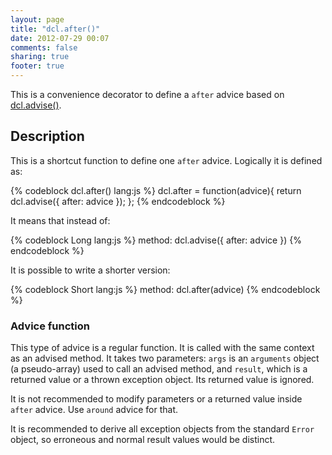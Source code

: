 ```yaml
---
layout: page
title: "dcl.after()"
date: 2012-07-29 00:07
comments: false
sharing: true
footer: true
---
```


This is a convenience decorator to define a `after` advice based on [dcl.advise()](/docs/dcl_js/advise).

## Description

This is a shortcut function to define one `after` advice. Logically it is defined as:

{% codeblock dcl.after() lang:js %}
dcl.after = function(advice){
  return dcl.advise({
    after: advice
  });
};
{% endcodeblock %}

It means that instead of:

{% codeblock Long lang:js %}
method: dcl.advise({
  after: advice
})
{% endcodeblock %}

It is possible to write a shorter version:

{% codeblock Short lang:js %}
method: dcl.after(advice)
{% endcodeblock %}

### Advice function

This type of advice is a regular function. It is called with the same context as an advised method. It takes
two parameters: `args` is an `arguments` object (a pseudo-array) used to call an advised method, and `result`,
which is a returned value or a thrown exception object. Its returned value is ignored.

It is not recommended to modify parameters or a returned value inside `after` advice. Use `around` advice for that.

It is recommended to derive all exception objects from the standard `Error` object, so erroneous and normal
result values would be distinct.
